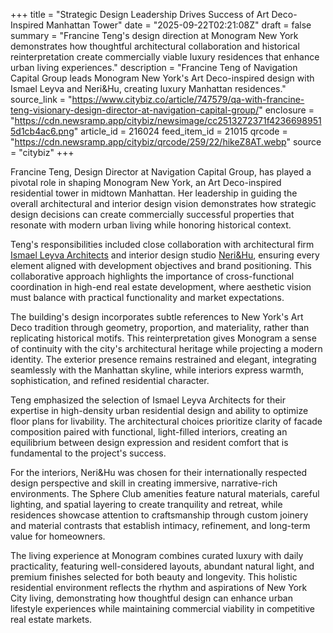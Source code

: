 +++
title = "Strategic Design Leadership Drives Success of Art Deco-Inspired Manhattan Tower"
date = "2025-09-22T02:21:08Z"
draft = false
summary = "Francine Teng's design direction at Monogram New York demonstrates how thoughtful architectural collaboration and historical reinterpretation create commercially viable luxury residences that enhance urban living experiences."
description = "Francine Teng of Navigation Capital Group leads Monogram New York's Art Deco-inspired design with Ismael Leyva and Neri&Hu, creating luxury Manhattan residences."
source_link = "https://www.citybiz.co/article/747579/qa-with-francine-teng-visionary-design-director-at-navigation-capital-group/"
enclosure = "https://cdn.newsramp.app/citybiz/newsimage/cc2513272371f42366989515d1cb4ac6.png"
article_id = 216024
feed_item_id = 21015
qrcode = "https://cdn.newsramp.app/citybiz/qrcode/259/22/hikeZ8AT.webp"
source = "citybiz"
+++

<p>Francine Teng, Design Director at Navigation Capital Group, has played a pivotal role in shaping Monogram New York, an Art Deco-inspired residential tower in midtown Manhattan. Her leadership in guiding the overall architectural and interior design vision demonstrates how strategic design decisions can create commercially successful properties that resonate with modern urban living while honoring historical context.</p><p>Teng's responsibilities included close collaboration with architectural firm <a href="https://www.ismaelleyva.com" rel="nofollow" target="_blank">Ismael Leyva Architects</a> and interior design studio <a href="https://www.neriandhu.com" rel="nofollow" target="_blank">Neri&Hu</a>, ensuring every element aligned with development objectives and brand positioning. This collaborative approach highlights the importance of cross-functional coordination in high-end real estate development, where aesthetic vision must balance with practical functionality and market expectations.</p><p>The building's design incorporates subtle references to New York's Art Deco tradition through geometry, proportion, and materiality, rather than replicating historical motifs. This reinterpretation gives Monogram a sense of continuity with the city's architectural heritage while projecting a modern identity. The exterior presence remains restrained and elegant, integrating seamlessly with the Manhattan skyline, while interiors express warmth, sophistication, and refined residential character.</p><p>Teng emphasized the selection of Ismael Leyva Architects for their expertise in high-density urban residential design and ability to optimize floor plans for livability. The architectural choices prioritize clarity of facade composition paired with functional, light-filled interiors, creating an equilibrium between design expression and resident comfort that is fundamental to the project's success.</p><p>For the interiors, Neri&Hu was chosen for their internationally respected design perspective and skill in creating immersive, narrative-rich environments. The Sphere Club amenities feature natural materials, careful lighting, and spatial layering to create tranquility and retreat, while residences showcase attention to craftsmanship through custom joinery and material contrasts that establish intimacy, refinement, and long-term value for homeowners.</p><p>The living experience at Monogram combines curated luxury with daily practicality, featuring well-considered layouts, abundant natural light, and premium finishes selected for both beauty and longevity. This holistic residential environment reflects the rhythm and aspirations of New York City living, demonstrating how thoughtful design can enhance urban lifestyle experiences while maintaining commercial viability in competitive real estate markets.</p>